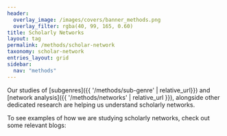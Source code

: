 ```yaml
---
header:
  overlay_image: /images/covers/banner_methods.png
  overlay_filter: rgba(40, 99, 165, 0.60)
title: Scholarly Networks
layout: tag
permalink: /methods/scholar-network
taxonomy: scholar-network
entries_layout: grid
sidebar:
  nav: "methods"
---
```


Our studies of [subgenres]({{ '/methods/sub-genre' | relative_url}}) and [network analysis]({{ '/methods/networks' | relative_url }}), alongside other dedicated research are helping us understand scholarly networks. 

To see examples of how we are studying scholarly networks, check out some relevant blogs: